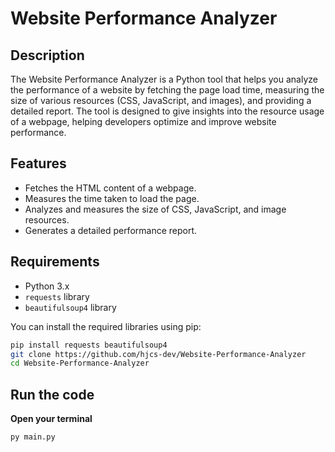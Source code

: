 # Website Performance Analyzer

## Description

The Website Performance Analyzer is a Python tool that helps you analyze the performance of a website by fetching the page load time, measuring the size of various resources (CSS, JavaScript, and images), and providing a detailed report. The tool is designed to give insights into the resource usage of a webpage, helping developers optimize and improve website performance.

## Features

- Fetches the HTML content of a webpage.
- Measures the time taken to load the page.
- Analyzes and measures the size of CSS, JavaScript, and image resources.
- Generates a detailed performance report.

## Requirements

- Python 3.x
- `requests` library
- `beautifulsoup4` library

You can install the required libraries using pip:

```sh
pip install requests beautifulsoup4
git clone https://github.com/hjcs-dev/Website-Performance-Analyzer
cd Website-Performance-Analyzer
```

## Run the code

**Open your terminal**
```sh
py main.py
